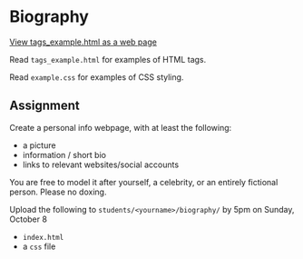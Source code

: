 # Biography

[View tags_example.html as a web page](http://cfc2017.mpaulweeks.com/homework/biography/tags_example.html)

Read `tags_example.html` for examples of HTML tags.

Read `example.css` for examples of CSS styling.

## Assignment

Create a personal info webpage, with at least the following:
- a picture
- information / short bio
- links to relevant websites/social accounts

You are free to model it after yourself, a celebrity, or an entirely fictional person. Please no doxing.

Upload the following to `students/<yourname>/biography/` by 5pm on Sunday, October 8
- `index.html`
- a `css` file
